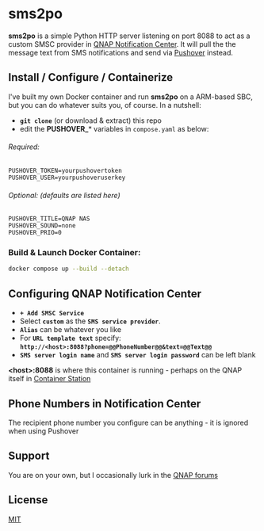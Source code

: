 # sms2po

**sms2po** is a simple Python HTTP server listening on port 8088 to act as a custom SMSC provider in [QNAP Notification Center](https://www.qnap.com/solution/notification-center/). It will pull the the message text from SMS notifications and send via [Pushover](https://pushover.net/) instead.

## Install / Configure / Containerize

I've built my own Docker container and run **sms2po** on a ARM-based SBC, but you can do whatever suits you, of course. In a nutshell:
* **```git clone```** (or download & extract) this repo
* edit the **PUSHOVER_*** variables in ```compose.yaml``` as below:

###### Required:
```
PUSHOVER_TOKEN=yourpushovertoken
PUSHOVER_USER=yourpushoveruserkey
```
###### Optional: (defaults are listed here)
```
PUSHOVER_TITLE=QNAP NAS
PUSHOVER_SOUND=none
PUSHOVER_PRIO=0
```

### Build & Launch Docker Container:
```bash
docker compose up --build --detach
```

## Configuring QNAP Notification Center

* **```+ Add SMSC Service```**
* Select **```custom```** as the **```SMS service provider```**.
* **```Alias```** can be whatever you like
* For **```URL template text```** specify:  
**```http://<host>:8088?phone=@@PhoneNumber@@&text=@@Text@@```**
* **```SMS server login name```** and **```SMS server login password```** can be left blank

**\<host\>:8088** is where this container is running - perhaps on the QNAP itself in [Container Station](https://www.qnap.com/en/software/container-station)

## Phone Numbers in Notification Center
The recipient phone number you configure can be anything - it is ignored when using Pushover

## Support

You are on your own, but I occasionally lurk in the [QNAP forums](https://forum.qnap.com/") 

## License

[MIT](https://choosealicense.com/licenses/mit/)
